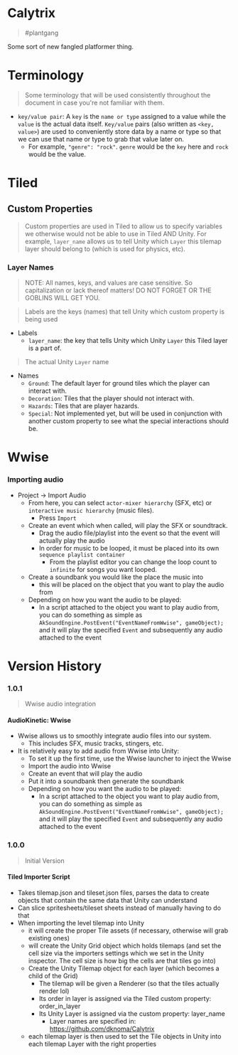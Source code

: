 # Calytrix
> #plantgang

Some sort of new fangled platformer thing.

# Terminology
> Some terminology that will be used consistently throughout the document in case you're not familiar with them.

- `key/value pair`: A `key` is the `name or type` assigned to a value while the `value` is the actual data itself. `Key/value` pairs (also written as `<key, value>`) are used to conveniently store data by a name or type so that we can use that name or type to grab that value later on.
  - For example, `"genre": "rock"`. `genre` would be the `key` here and `rock` would be the value. 

# Tiled
## Custom Properties
> Custom properties are used in Tiled to allow us to specify variables we otherwise would not be able to use in Tiled AND Unity.
For example, `layer_name` allows us to tell Unity which `Layer` this tilemap layer should belong to (which is used for physics, etc).

### Layer Names
> NOTE: All names, keys, and values are case sensitive. So capitalization or lack thereof matters! DO NOT FORGET OR THE GOBLINS WILL GET YOU.

> Labels are the keys (names) that tell Unity which custom property is being used
- Labels
  - `layer_name`: the key that tells Unity which Unity `Layer` this Tiled layer is a part of.
> The actual Unity `Layer` name
- Names
  - `Ground`: The default layer for ground tiles which the player can interact with.
  - `Decoration`: Tiles that the player should not interact with.
  - `Hazards`: Tiles that are player hazards.
  - `Special`: Not implemented yet, but will be used in conjunction with another custom property to see what the special interactions should be.
  
# Wwise
### Importing audio
- Project -> Import Audio
  - From here, you can select `actor-mixer hierarchy` (SFX, etc) or `interactive music hierarchy` (music files).
    - Press `Import`
  - Create an event which when called, will play the SFX or soundtrack.
    - Drag the audio file/playlist into the event so that the event will actually play the audio
    - In order for music to be looped, it must be placed into its own `sequence playlist container`
      - From the playlist editor you can change the loop count to `infinite` for songs you want looped.
  - Create a soundbank you would like the place the music into
    - this will be placed on the object that you want to play the audio from
  - Depending on how you want the audio to be played:
    - In a script attached to the object you want to play audio from, you can do something as simple as `AkSoundEngine.PostEvent("EventNameFromWwise", gameObject);` and it will play the specified `Event` and subsequently any audio attached to the event


# Version History

### 1.0.1
> Wwise audio integration
#### AudioKinetic: Wwise
- Wwise allows us to smoothly integrate audio files into our system.
  - This includes SFX, music tracks, stingers, etc.
- It is relatively easy to add audio from Wwise into Unity:
  - To set it up the first time, use the Wwise launcher to inject the Wwise 
  - Import the audio into Wwise 
  - Create an event that will play the audio
  - Put it into a soundbank then generate the soundbank
  - Depending on how you want the audio to be played:
    - In a script attached to the object you want to play audio from, you can do something as simple as `AkSoundEngine.PostEvent("EventNameFromWwise", gameObject);` and it will play the specified `Event` and subsequently any audio attached to the event

### 1.0.0
> Initial Version

#### Tiled Importer Script
- Takes tilemap.json and tileset.json files, parses the data to create objects that contain the same data that Unity can understand
- Can slice spritesheets/tileset sheets instead of manually having to do that
- When importing the level tilemap into Unity
  - it will create the proper Tile assets (if necessary, otherwise will grab existing ones)
  - will create the Unity Grid object which holds tilemaps (and set the cell size via the importers settings which we set in the Unity inspector. The cell size is how big the cells are that tiles go into)
  - Create the Unity Tilemap object for each layer (which becomes a child of the Grid)
    - The tilemap will be given a Renderer (so that the tiles actually render lol)
    - Its order in layer is assigned via the Tiled custom property: order_in_layer
    - Its Unity Layer is assigned via the custom property: layer_name
      - Layer names are specified in: https://github.com/dknoma/Calytrix
  - each tilemap layer is then used to set the Tile objects in Unity into each tilemap Layer with the right properties
